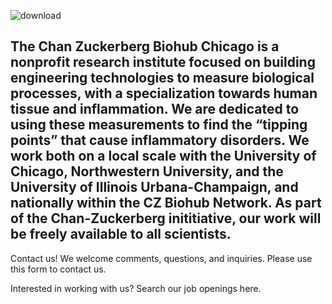 ![download](https://github.com/user-attachments/assets/afe96758-ca13-4ce8-bb07-e3c6a6cad460)

The Chan Zuckerberg Biohub Chicago is a nonprofit research institute focused on building engineering technologies to measure biological processes, with a specialization towards human tissue and inflammation. We are dedicated to using these measurements to find the “tipping points” that cause inflammatory disorders.  We work both on a local scale with the University of Chicago, Northwestern University, and the University of Illinois Urbana-Champaign, and nationally within the CZ Biohub Network. As part of the Chan-Zuckerberg inititiative, our work will be freely available to all scientists. 
----
Contact us!
We welcome comments, questions, and inquiries. Please use this form to contact us.

Interested in working with us? Search our job openings here.

